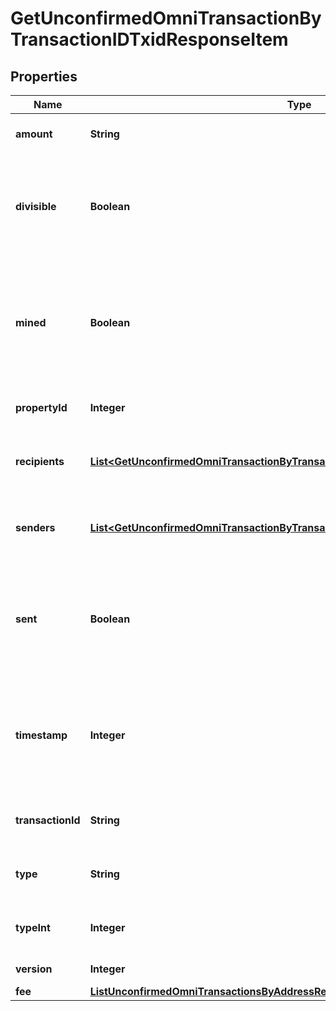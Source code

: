 

# GetUnconfirmedOmniTransactionByTransactionIDTxidResponseItem


## Properties

Name | Type | Description | Notes
------------ | ------------- | ------------- | -------------
**amount** | **String** | Defines the amount of the sent tokens. | 
**divisible** | **Boolean** | Defines whether the attribute can be divisible or not, as boolean. E.g., if it is \&quot;true\&quot;, the attribute is divisible. | 
**mined** | **Boolean** | Defines whether the transaction has been mined or not, as boolean. E.g. if set to \&quot;true\&quot;, it means the transaction is mined. | 
**propertyId** | **Integer** | Represents the identifier of the tokens to send. | 
**recipients** | [**List&lt;GetUnconfirmedOmniTransactionByTransactionIDTxidResponseItemRecipients&gt;**](GetUnconfirmedOmniTransactionByTransactionIDTxidResponseItemRecipients.md) | Represents an object of addresses that receive the transactions. | 
**senders** | [**List&lt;GetUnconfirmedOmniTransactionByTransactionIDTxidResponseItemSenders&gt;**](GetUnconfirmedOmniTransactionByTransactionIDTxidResponseItemSenders.md) | Represents an object of addresses that provide the funds. | 
**sent** | **Boolean** | Defines whether the transaction has been sent or not, as boolean. E.g. if set to \&quot;true\&quot;, it means the transaction is sent. | 
**timestamp** | **Integer** | Defines the exact date/time in Unix Timestamp when this transaction was mined, confirmed or first seen in Mempool, if it is unconfirmed. | 
**transactionId** | **String** | String representation of the transaction identifier (txid) | 
**type** | **String** | Defines the type of the transaction as a string. | 
**typeInt** | **Integer** | Defines the type of the transaction as a number. | 
**version** | **Integer** | Defines the specific version. | 
**fee** | [**ListUnconfirmedOmniTransactionsByAddressResponseItemFee**](ListUnconfirmedOmniTransactionsByAddressResponseItemFee.md) |  | 



